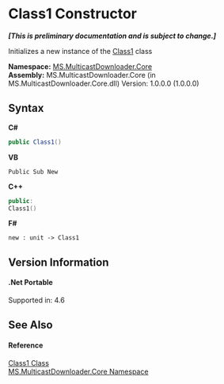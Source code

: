 # Class1 Constructor 
 _**\[This is preliminary documentation and is subject to change.\]**_

Initializes a new instance of the <a href="bd81daa2-0380-7c00-5ca7-c7fe2c21fd4a">Class1</a> class

**Namespace:**&nbsp;<a href="887f88d9-c97b-49b4-0af2-2e31a3f39d76">MS.MulticastDownloader.Core</a><br />**Assembly:**&nbsp;MS.MulticastDownloader.Core (in MS.MulticastDownloader.Core.dll) Version: 1.0.0.0 (1.0.0.0)

## Syntax

**C#**<br />
``` C#
public Class1()
```

**VB**<br />
``` VB
Public Sub New
```

**C++**<br />
``` C++
public:
Class1()
```

**F#**<br />
``` F#
new : unit -> Class1
```


## Version Information


#### .Net Portable
Supported in: 4.6<br />

## See Also


#### Reference
<a href="bd81daa2-0380-7c00-5ca7-c7fe2c21fd4a">Class1 Class</a><br /><a href="887f88d9-c97b-49b4-0af2-2e31a3f39d76">MS.MulticastDownloader.Core Namespace</a><br />